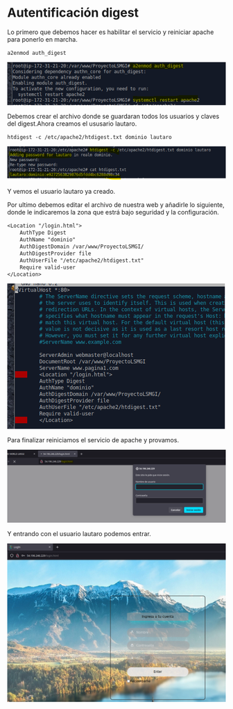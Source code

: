 # Autentificación digest

Lo primero que debemos hacer es habilitar el servicio y reiniciar  apache para ponerlo en marcha.

    a2enmod auth_digest

![alt text](aws.imgs/12.png)

Debemos crear el archivo donde se guardaran todos los usuarios y claves del digest.Ahora creamos el ususario lautaro.

    htdigest -c /etc/apache2/htdigest.txt dominio lautaro

![alt text](aws.imgs/13.png)

Y  vemos el usuario lautaro ya creado.

Por ultimo debemos editar el archivo de nuestra web y añadirle lo siguiente, donde le indicaremos la zona que estrá bajo seguridad y la configuración.

    <Location "/login.html">
        AuthType Digest
        AuthName "dominio"
        AuthDigestDomain /var/www/ProyectoLSMGI/
        AuthDigestProvider file
        AuthUserFile "/etc/apache2/htdigest.txt"
        Require valid-user
    </Location>



![alt text](aws.imgs/14.png)

Para finalizar reiniciamos el servicio de apache y provamos.

![alt text](aws.imgs/15.png)

Y entrando con el usuario lautaro podemos entrar.

![alt text](aws.imgs/16.png)
